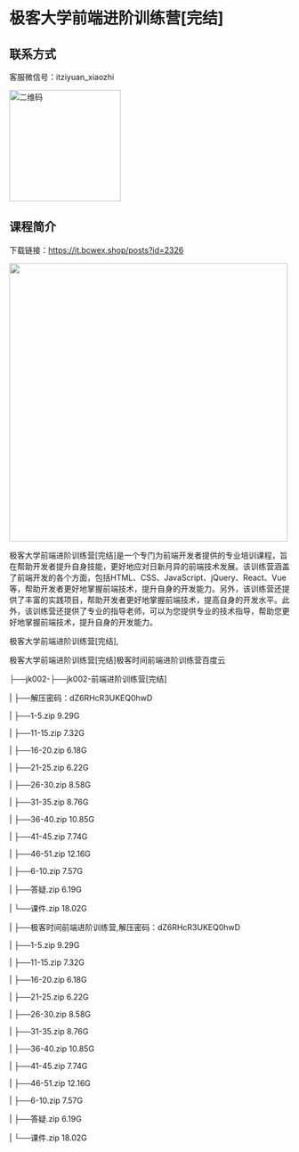 # 极客大学前端进阶训练营[完结]

## 联系方式

客服微信号：itziyuan_xiaozhi

<img src="https://ziyuanyun.oss-cn-guangzhou.aliyuncs.com/common/20240614073449/666b82192834a.jpg" width="200" height="200" alt="二维码">

## 课程简介

下载链接：https://it.bcwex.shop/posts?id=2326

<img src="https://ziyuanyun.oss-cn-guangzhou.aliyuncs.com/yun/20240515183828/664490a450d51.jpg" width="500" alt="">

  极客大学前端进阶训练营[完结]是一个专门为前端开发者提供的专业培训课程，旨在帮助开发者提升自身技能，更好地应对日新月异的前端技术发展。该训练营涵盖了前端开发的各个方面，包括HTML、CSS、JavaScript、jQuery、React、Vue等，帮助开发者更好地掌握前端技术，提升自身的开发能力。另外，该训练营还提供了丰富的实践项目，帮助开发者更好地掌握前端技术，提高自身的开发水平。此外，该训练营还提供了专业的指导老师，可以为您提供专业的技术指导，帮助您更好地掌握前端技术，提升自身的开发能力。

 极客大学前端进阶训练营[完结],

 极客大学前端进阶训练营[完结]极客时间前端进阶训练营百度云



├──jk002-├──jk002-前端进阶训练营[完结]

 | ├──解压密码：dZ6RHcR3UKEQ0hwD

 | ├──1-5.zip 9.29G

 | ├──11-15.zip 7.32G

 | ├──16-20.zip 6.18G

 | ├──21-25.zip 6.22G

 | ├──26-30.zip 8.58G

 | ├──31-35.zip 8.76G

 | ├──36-40.zip 10.85G

 | ├──41-45.zip 7.74G

 | ├──46-51.zip 12.16G

 | ├──6-10.zip 7.57G

 | ├──答疑.zip 6.19G

 | └──课件.zip 18.02G

 | ├──极客时间前端进阶训练营,解压密码：dZ6RHcR3UKEQ0hwD

 | ├──1-5.zip 9.29G

 | ├──11-15.zip 7.32G

 | ├──16-20.zip 6.18G

 | ├──21-25.zip 6.22G

 | ├──26-30.zip 8.58G

 | ├──31-35.zip 8.76G

 | ├──36-40.zip 10.85G

 | ├──41-45.zip 7.74G

 | ├──46-51.zip 12.16G

 | ├──6-10.zip 7.57G

 | ├──答疑.zip 6.19G

 | └──课件.zip 18.02G

  
